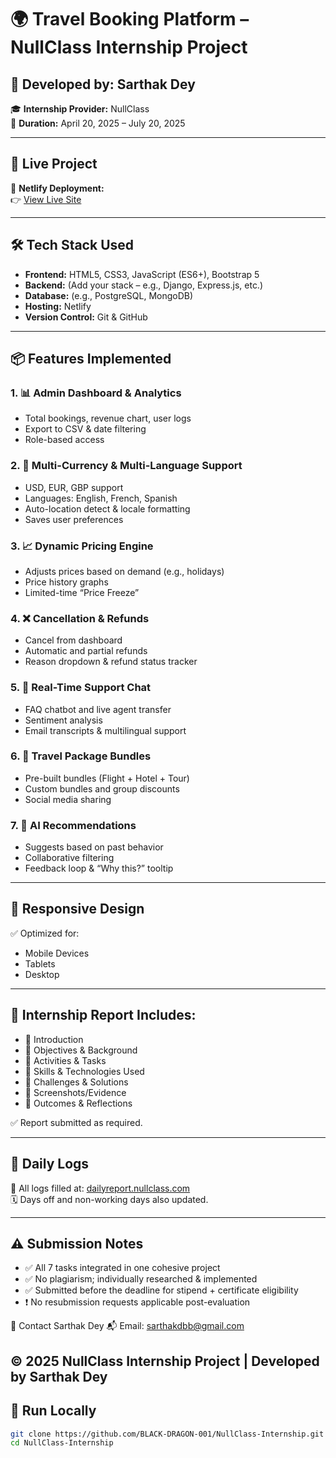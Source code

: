 # 🌍 Travel Booking Platform – NullClass Internship Project

## 👋 Developed by: Sarthak Dey  
🎓 **Internship Provider:** NullClass  
📅 **Duration:** April 20, 2025 – July 20, 2025  

---

## 🔗 Live Project

🚀 **Netlify Deployment:**  
👉 [View Live Site](https://app.netlify.com/projects/brilliant-tulumba-f6fa71/deploys/6824ad96651fbd21149154ac)

---

## 🛠 Tech Stack Used

- **Frontend:** HTML5, CSS3, JavaScript (ES6+), Bootstrap 5
- **Backend:** (Add your stack – e.g., Django, Express.js, etc.)
- **Database:** (e.g., PostgreSQL, MongoDB)
- **Hosting:** Netlify
- **Version Control:** Git & GitHub

---

## 📦 Features Implemented

### 1. 📊 Admin Dashboard & Analytics
- Total bookings, revenue chart, user logs
- Export to CSV & date filtering
- Role-based access

### 2. 💱 Multi-Currency & Multi-Language Support
- USD, EUR, GBP support
- Languages: English, French, Spanish
- Auto-location detect & locale formatting
- Saves user preferences

### 3. 📈 Dynamic Pricing Engine
- Adjusts prices based on demand (e.g., holidays)
- Price history graphs
- Limited-time “Price Freeze”

### 4. ❌ Cancellation & Refunds
- Cancel from dashboard
- Automatic and partial refunds
- Reason dropdown & refund status tracker

### 5. 💬 Real-Time Support Chat
- FAQ chatbot and live agent transfer
- Sentiment analysis
- Email transcripts & multilingual support

### 6. 🧳 Travel Package Bundles
- Pre-built bundles (Flight + Hotel + Tour)
- Custom bundles and group discounts
- Social media sharing

### 7. 🤖 AI Recommendations
- Suggests based on past behavior
- Collaborative filtering
- Feedback loop & “Why this?” tooltip

---

## 📱 Responsive Design

✅ Optimized for:
- Mobile Devices  
- Tablets  
- Desktop  

---

## 📝 Internship Report Includes:
- 🔹 Introduction
- 🔹 Objectives & Background
- 🔹 Activities & Tasks
- 🔹 Skills & Technologies Used
- 🔹 Challenges & Solutions
- 🔹 Screenshots/Evidence
- 🔹 Outcomes & Reflections

✅ Report submitted as required.

---

## 📅 Daily Logs

📌 All logs filled at: [dailyreport.nullclass.com](https://dailyreport.nullclass.com)  
🗓️ Days off and non-working days also updated.

---

## ⚠️ Submission Notes

- ✅ All 7 tasks integrated in one cohesive project
- ✅ No plagiarism; individually researched & implemented
- ✅ Submitted before the deadline for stipend + certificate eligibility
- ❗ No resubmission requests applicable post-evaluation

📧 Contact
Sarthak Dey
📬 Email: sarthakdbb@gmail.com

© 2025 NullClass Internship Project | Developed by Sarthak Dey
---

## 📂 Run Locally

```bash
git clone https://github.com/BLACK-DRAGON-001/NullClass-Internship.git
cd NullClass-Internship
